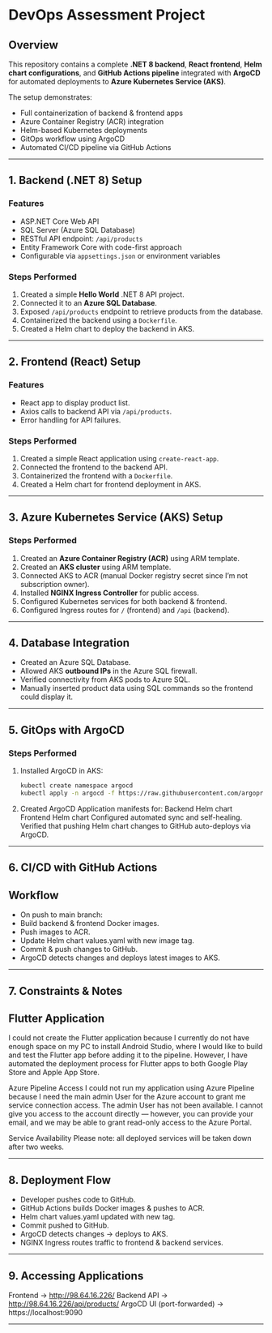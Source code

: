 # DevOps Assessment Project

## Overview
This repository contains a complete **.NET 8 backend**, **React frontend**, **Helm chart configurations**, and **GitHub Actions pipeline** integrated with **ArgoCD** for automated deployments to **Azure Kubernetes Service (AKS)**.

The setup demonstrates:
- Full containerization of backend & frontend apps
- Azure Container Registry (ACR) integration
- Helm-based Kubernetes deployments
- GitOps workflow using ArgoCD
- Automated CI/CD pipeline via GitHub Actions

---

## 1. Backend (.NET 8) Setup

### Features
- ASP.NET Core Web API
- SQL Server (Azure SQL Database)
- RESTful API endpoint: `/api/products`
- Entity Framework Core with code-first approach
- Configurable via `appsettings.json` or environment variables

### Steps Performed
1. Created a simple **Hello World** .NET 8 API project.
2. Connected it to an **Azure SQL Database**.
3. Exposed `/api/products` endpoint to retrieve products from the database.
4. Containerized the backend using a `Dockerfile`.
5. Created a Helm chart to deploy the backend in AKS.

---

## 2. Frontend (React) Setup

### Features
- React app to display product list.
- Axios calls to backend API via `/api/products`.
- Error handling for API failures.

### Steps Performed
1. Created a simple React application using `create-react-app`.
2. Connected the frontend to the backend API.
3. Containerized the frontend with a `Dockerfile`.
4. Created a Helm chart for frontend deployment in AKS.

---

## 3. Azure Kubernetes Service (AKS) Setup

### Steps Performed
1. Created an **Azure Container Registry (ACR)** using ARM template.
2. Created an **AKS cluster** using ARM template.
3. Connected AKS to ACR (manual Docker registry secret since I’m not subscription owner).
4. Installed **NGINX Ingress Controller** for public access.
5. Configured Kubernetes services for both backend & frontend.
6. Configured Ingress routes for `/` (frontend) and `/api` (backend).

---

## 4. Database Integration

- Created an Azure SQL Database.
- Allowed AKS **outbound IPs** in the Azure SQL firewall.
- Verified connectivity from AKS pods to Azure SQL.
- Manually inserted product data using SQL commands so the frontend could display it.

---

## 5. GitOps with ArgoCD

### Steps Performed
1. Installed ArgoCD in AKS:
   ```bash
   kubectl create namespace argocd
   kubectl apply -n argocd -f https://raw.githubusercontent.com/argoproj/argo-cd/stable/manifests/install.yaml

2. Created ArgoCD Application manifests for:
   Backend Helm chart
   Frontend Helm chart
   Configured automated sync and self-healing.
   Verified that pushing Helm chart changes to GitHub auto-deploys via ArgoCD.


---

## 6. CI/CD with GitHub Actions

## Workflow
- On push to main branch:
- Build backend & frontend Docker images.
- Push images to ACR.
- Update Helm chart values.yaml with new image tag.
- Commit & push changes to GitHub.
- ArgoCD detects changes and deploys latest images to AKS.

---

## 7. Constraints & Notes

## Flutter Application
I could not create the Flutter application because I currently do not have enough space on my PC to install Android Studio, where I would like to build and test the Flutter app before adding it to the pipeline.
However, I have automated the deployment process for Flutter apps to both Google Play Store and Apple App Store.

Azure Pipeline Access
I could not run my application using Azure Pipeline because I need the main admin User for the Azure account to grant me service connection access.
The admin User has not been available.
I cannot give you access to the account directly — however, you can provide your email, and we may be able to grant read-only access to the Azure Portal.

Service Availability
Please note: all deployed services will be taken down after two weeks.

---

## 8. Deployment Flow

- Developer pushes code to GitHub.
- GitHub Actions builds Docker images & pushes to ACR.
- Helm chart values.yaml updated with new tag.
- Commit pushed to GitHub.
- ArgoCD detects changes → deploys to AKS.
- NGINX Ingress routes traffic to frontend & backend services.

---

## 9. Accessing Applications

Frontend → http://98.64.16.226/
Backend API → http://98.64.16.226/api/products/
ArgoCD UI (port-forwarded) → https://localhost:9090

---













